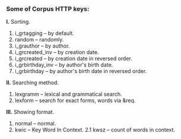 ### Some of Corpus HTTP keys:


**I.** Sorting.
1. i_grtagging – by default.
2. random – randomly.
3. i_grauthor – by author.
4. i_grcreated_inv – by creation date.
5. i_grcreated – by creation date in reversed order.
6. i_grbirthday_inv – by author's birth date.
7. i_grbirthday – by author's birth date in reversed order.


**II.** Searching method.
1. lexgramm – lexical and grammatical search.
2. lexform – search for exact forms, words via &req.


**III.** Showing format. 
1. normal – normal.
2. kwic – Key Word In Context.
   2.1 kwsz – count of words in context.